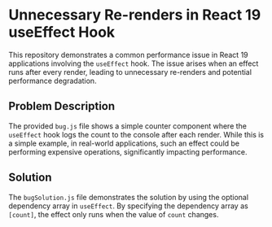 # Unnecessary Re-renders in React 19 useEffect Hook

This repository demonstrates a common performance issue in React 19 applications involving the `useEffect` hook. The issue arises when an effect runs after every render, leading to unnecessary re-renders and potential performance degradation.

## Problem Description

The provided `bug.js` file shows a simple counter component where the `useEffect` hook logs the count to the console after each render. While this is a simple example, in real-world applications, such an effect could be performing expensive operations, significantly impacting performance.

## Solution

The `bugSolution.js` file demonstrates the solution by using the optional dependency array in `useEffect`. By specifying the dependency array as `[count]`, the effect only runs when the value of `count` changes.